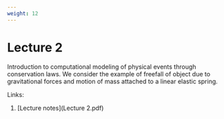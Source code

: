 ```yaml
---
weight: 12
---
```


# Lecture 2
Introduction to computational modeling of physical events through conservation laws. We consider the example of freefall of object due to gravitational forces and motion of mass attached to a linear elastic spring. 

Links:
1. [Lecture notes](Lecture 2.pdf)
